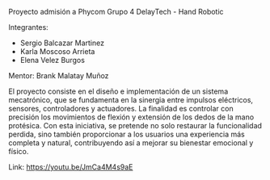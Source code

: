 Proyecto admisión a Phycom Grupo 4
DelayTech - Hand Robotic

Integrantes:
- Sergio Balcazar Martinez
- Karla Moscoso Arrieta
- Elena Velez Burgos

Mentor:
Brank Malatay Muñoz

El proyecto consiste en el diseño e implementación de un sistema mecatrónico, que se fundamenta en la sinergia entre impulsos eléctricos, sensores, controladores y actuadores. 
La finalidad es controlar con precisión los movimientos de flexión y extensión de los dedos de la mano protésica. Con esta iniciativa, se pretende no solo restaurar la funcionalidad perdida, 
sino también proporcionar a los usuarios una experiencia más completa y natural, contribuyendo así a mejorar su bienestar emocional y físico.

Link: https://youtu.be/JmCa4M4s9aE 
